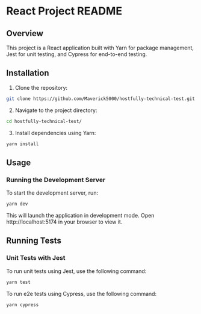 # React Project README

## Overview

This project is a React application built with Yarn for package management, Jest for unit testing, and Cypress for end-to-end testing.

## Installation

1. Clone the repository:

```bash
git clone https://github.com/Maverick5000/hostfully-technical-test.git
```

2. Navigate to the project directory:

```bash
cd hostfully-technical-test/
```

3. Install dependencies using Yarn:

```bash
yarn install
```

## Usage

### Running the Development Server

To start the development server, run:

```bash
yarn dev
```

This will launch the application in development mode. Open http://localhost:5174 in your browser to view it.

## Running Tests

### Unit Tests with Jest

To run unit tests using Jest, use the following command:

```bash
yarn test
```

To run e2e tests using Cypress, use the following command:

```bash
yarn cypress
```
